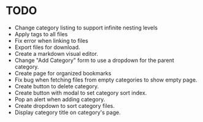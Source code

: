 # TODO

- Change category listing to support infinite nesting levels
- Apply tags to all files
- Fix error when linking to files
- Export files for download.
- Create a markdown visual editor.
- Change "Add Category" form to use a dropdown for the parent category.
- Create page for organized bookmarks
- Fix bug when fetching files from empty categories to show empty page.
- Create button to delete category.
- Create button with modal to set category sort index.
- Pop an alert when adding category.
- Create dropdown to sort category files.
- Display category title on category's page.